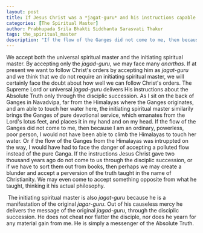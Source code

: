 ```yaml
---
layout: post
title: If Jesus Christ was a *jagat-guru* and his instructions capable of bringing us deliverance, why do we need a spiritual master?
categories: [The Spiritual Master]
author: Prabhupada Srila Bhakti Siddhanta Sarasvati Thakur
tags: the_spiritual_master
description: "If the flow of the Ganges did not come to me, then because I am an ordinary, powerless, poor person, I would not have been able to climb the Himalayas to touch her water. Or if the flow of the Ganges from the Himalayas was intruppted on the way, I would have had to face the danger of accepting a polluted flow instead of the pure Ganga. If the instructions Jesus Christ gave two thousand years ago do not come to us through the disciplic succession, or if we have to sort them out from books, then perhaps we may create a blunder and accept a perversion of the truth taught in the name of Christianity. We may even come to accept something opposite from what he taught, thinking it his actual philosophy."
---
```






We accept both the universal spiritual master and the initiating spiritual master. By accepting only the *jagad-guru*, we may face many *anarthas*. If at present we want to follow Christ's orders by accepting him as *jagat-guru* and we think that we do not require an initiating spiritual master, we will certainly face the doubt about how well we can follow Christ's orders. The Supreme Lord or universal *jagad-guru* delivers His instructions about the Absolute Truth only through the disciplic succession. As I sit on the back of Ganges in Navadvipa, far from the Himalayas where the Ganges originates, and am able to touch her water here, the initiating spiritual master similarily brings the Ganges of pure devotional service, which emanates from the Lord's lotus feet, and places it in my hand and on my head. If the flow of the Ganges did not come to me, then because I am an ordinary, powerless, poor person, I would not have been able to climb the Himalayas to touch her water. Or if the flow of the Ganges from the Himalayas was intruppted on the way, I would have had to face the danger of accepting a polluted flow instead of the pure Ganga. If the instructions Jesus Christ gave two thousand years ago do not come to us through the disciplic succession, or if we have to sort them out from books, then perhaps we may create a blunder and accept a perversion of the truth taught in the name of Christianity. We may even come to accept something opposite from what he taught, thinking it his actual philosophy. 

​	The initiating spiritual master is also *jagat-guru* because he is a manifestation of the original *jagar-guru*. Out of his causeless mercy he delivers the message of the original *jagad-guru*, through the disciplic succession. He does not cheat nor flatter the disciple, nor does he yearn for any material gain from me. He is simply a messenger of the Absolute Truth.















